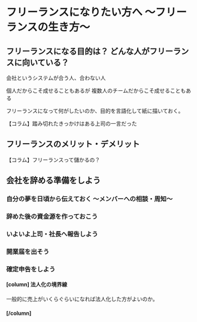 # フリーランスになりたい方へ 〜フリーランスの生き方〜

## フリーランスになる目的は？ どんな人がフリーランスに向いている？

会社というシステムが合う人、合わない人

個人だからこそ成せることもあるが
複数人のチームだからこそ成せることもある

フリーランスになって何がしたいのか、目的を言語化して紙に描いておく。

【コラム】踏み切れたきっかけはある上司の一言だった

## フリーランスのメリット・デメリット

【コラム】フリーランスって儲かるの？

## 会社を辞める準備をしよう

### 自分の夢を日頃から伝えておく 〜メンバーへの相談・周知〜

### 辞めた後の資金源を作っておこう

### いよいよ上司・社長へ報告しよう

### 開業届を出そう

### 確定申告をしよう


#### [column] 法人化の境界線

一般的に売上がいくらぐらいになれば法人化した方がよいのか。

#### [/column]

